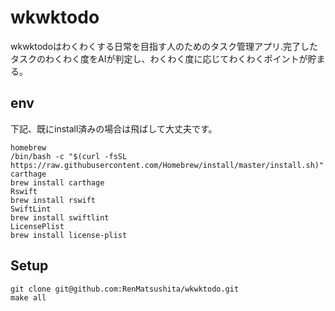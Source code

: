 # wkwktodo
wkwktodoはわくわくする日常を目指す人のためのタスク管理アプリ.完了したタスクのわくわく度をAIが判定し、わくわく度に応じてわくわくポイントが貯まる。

## env
下記、既にinstall済みの場合は飛ばして大丈夫です。
```
homebrew
/bin/bash -c "$(curl -fsSL https://raw.githubusercontent.com/Homebrew/install/master/install.sh)"
carthage
brew install carthage
Rswift
brew install rswift
SwiftLint
brew install swiftlint
LicensePlist
brew install license-plist
```

## Setup
```
git clone git@github.com:RenMatsushita/wkwktodo.git
make all
```
